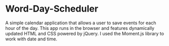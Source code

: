 # Word-Day-Scheduler
A simple calendar application that allows a user to save events for each hour of the day. This app runs in the browser and features dynamically updated HTML and CSS powered by jQuery. I used the Moment.js library to work with date and time. 

